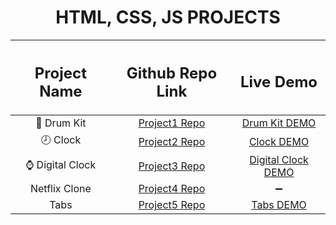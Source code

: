 <h1 align = center> HTML, CSS, JS PROJECTS </h1>

| <h2>Project Name</h2> | <h2>Github Repo Link</h2> | <h2>Live Demo</h2> |
| :---:         |     :---:      |          :---: |
| 🥁 Drum Kit   | [Project1 Repo](https://github.com/snehap02/JavaScript-Projects/tree/main/project1)    | [Drum Kit DEMO](https://drum-kit-js30.netlify.app/)    |
| 🕗 Clock   | [Project2 Repo](https://github.com/snehap02/JavaScript-Projects/tree/main/project2)    | [Clock DEMO](https://clock-project2.netlify.app/)    |
| ⌚ Digital Clock   | [Project3 Repo](https://github.com/snehap02/JavaScript-Projects/tree/main/project3)    | [Digital Clock DEMO](https://digital-clock-project-with-js.netlify.app/)    |
|  Netflix Clone   | [Project4 Repo](https://github.com/snehap02/JavaScript-Projects/tree/main/project4)    |   :heavy_minus_sign:    |
|  Tabs   | [Project5 Repo](https://github.com/snehap02/JavaScript-Projects/tree/main/project5)    |   [Tabs DEMO](https://vertical-horizontal-tabs.netlify.app/)      |
